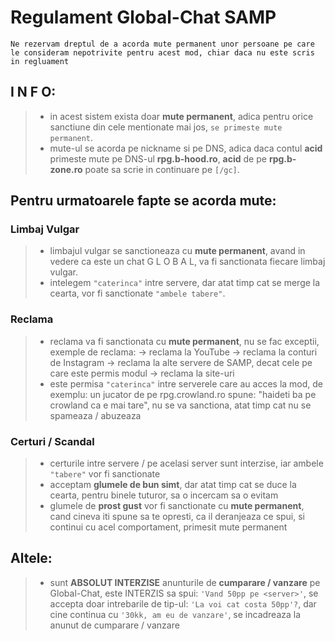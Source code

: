 # Regulament Global-Chat SAMP

`Ne rezervam dreptul de a acorda mute permanent unor persoane pe care le consideram nepotrivite pentru acest mod, chiar daca nu este scris in regluament`

## I N F O:
> - in acest sistem exista doar **mute permanent**, adica pentru orice sanctiune din cele mentionate mai jos, `se primeste mute permanent`.
> - mute-ul se acorda pe nickname si pe DNS, adica daca contul **acid** primeste mute pe DNS-ul **rpg.b-hood.ro**, **acid** de pe **rpg.b-zone.ro** poate sa scrie in continuare pe `[/gc]`.

## Pentru urmatoarele fapte se acorda mute:
### Limbaj Vulgar
> - limbajul vulgar se sanctioneaza cu **mute permanent**, avand in vedere ca este un chat G L O B A L, va fi sanctionata fiecare limbaj vulgar.
> - intelegem `"caterinca"` intre servere, dar atat timp cat se merge la cearta, vor fi sanctionate `"ambele tabere"`.

### Reclama
> - reclama va fi sanctionata cu **mute permanent**, nu se fac exceptii, exemple de reclama:
> -> reclama la  YouTube
> -> reclama la conturi de Instagram
> -> reclama la alte servere de SAMP, decat cele pe care este permis modul
> -> reclama la site-uri
> - este permisa `"caterinca"` intre serverele care au acces la mod, de exemplu: un jucator de pe rpg.crowland.ro spune: "haideti ba pe crowland ca e mai tare", nu se va sanctiona, atat timp cat nu se spameaza / abuzeaza

### Certuri / Scandal
> - certurile intre servere / pe acelasi server sunt interzise, iar ambele `"tabere"` vor fi sanctionate
> - acceptam **glumele de bun simt**, dar atat timp cat se duce la cearta, pentru binele tuturor, sa o incercam sa o evitam
> - glumele de **prost gust** vor fi sanctionate cu **mute permanent**, cand cineva iti spune sa te opresti, ca il deranjeaza ce spui, si continui cu acel comportament, primesit mute permanent


## Altele:
> - sunt **ABSOLUT INTERZISE** anunturile de **cumparare / vanzare** pe Global-Chat, este INTERZIS sa spui: `'Vand 50pp pe <server>'`, se accepta doar intrebarile de tip-ul: `'La voi cat costa 50pp'?`, dar cine continua cu `'30kk, am eu de vanzare'`, se incadreaza la anunut de cumparare / vanzare
